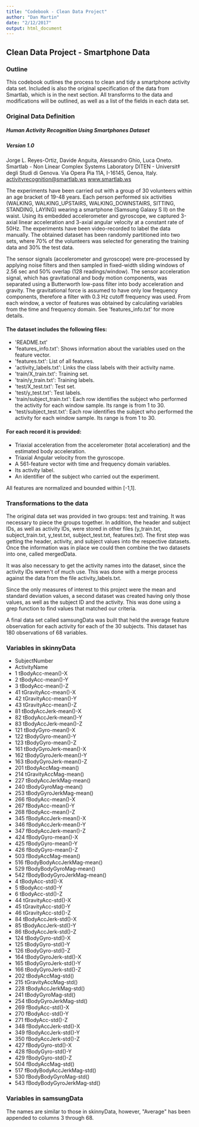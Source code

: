 ```yaml
---
title: "Codebook - Clean Data Project"
author: "Dan Martin"
date: "2/12/2017"
output: html_document
---
```


## Clean Data Project - Smartphone Data

### Outline

This codebook outlines the process to clean and tidy a smartphone activity data set.  Included is also the original specification of the data from Smartlab, which is in the next section.  All transforms to the data and modifications will be outlined, as well as a list of the fields in each data set.

### Original Data Definition


##### Human Activity Recognition Using Smartphones Dataset
##### Version 1.0

Jorge L. Reyes-Ortiz, Davide Anguita, Alessandro Ghio, Luca Oneto.
Smartlab - Non Linear Complex Systems Laboratory
DITEN - Universit‡ degli Studi di Genova.
Via Opera Pia 11A, I-16145, Genoa, Italy.
activityrecognition@smartlab.ws
www.smartlab.ws


The experiments have been carried out with a group of 30 volunteers within an age bracket of 19-48 years. Each person performed six activities (WALKING, WALKING_UPSTAIRS, WALKING_DOWNSTAIRS, SITTING, STANDING, LAYING) wearing a smartphone (Samsung Galaxy S II) on the waist. Using its embedded accelerometer and gyroscope, we captured 3-axial linear acceleration and 3-axial angular velocity at a constant rate of 50Hz. The experiments have been video-recorded to label the data manually. The obtained dataset has been randomly partitioned into two sets, where 70% of the volunteers was selected for generating the training data and 30% the test data. 

The sensor signals (accelerometer and gyroscope) were pre-processed by applying noise filters and then sampled in fixed-width sliding windows of 2.56 sec and 50% overlap (128 readings/window). The sensor acceleration signal, which has gravitational and body motion components, was separated using a Butterworth low-pass filter into body acceleration and gravity. The gravitational force is assumed to have only low frequency components, therefore a filter with 0.3 Hz cutoff frequency was used. From each window, a vector of features was obtained by calculating variables from the time and frequency domain. See 'features_info.txt' for more details. 

#### The dataset includes the following files:

- 'README.txt'
- 'features_info.txt': Shows information about the variables used on the feature vector.
- 'features.txt': List of all features.
- 'activity_labels.txt': Links the class labels with their activity name.
- 'train/X_train.txt': Training set.
- 'train/y_train.txt': Training labels.
- 'test/X_test.txt': Test set.
- 'test/y_test.txt': Test labels.
- 'train/subject_train.txt': Each row identifies the subject who performed the activity for each window sample. Its range is from 1 to 30. 
- 'test/subject_test.txt': Each row identifies the subject who performed the activity for each window sample. Its range is from 1 to 30. 

#### For each record it is provided:

- Triaxial acceleration from the accelerometer (total acceleration) and the estimated body acceleration.
- Triaxial Angular velocity from the gyroscope. 
- A 561-feature vector with time and frequency domain variables. 
- Its activity label. 
- An identifier of the subject who carried out the experiment.

All features are normalized and bounded within [-1,1].

### Transformations to the data

The original data set was provided in two groups: test and training.  It was necessary to piece the groups together.  In addition, the header and subject IDs, as well as activity IDs, were stored in other files (y_train.txt, subject_train.txt, y_test.txt, subject_test.txt, features.txt).  The first step was getting the header, activity, and subject values into the respective datasets.  Once the information was in place we could then combine the two datasets into one, called mergedData.  

It was also necessary to get the activity names into the dataset, since the activity IDs weren't of much use.  This was done with a merge process against the data from the file activity_labels.txt.  

Since the only measures of interest to this project were the mean and standard deviation values, a second dataset was created having only those values, as well as the subject ID and the activity.  This was done using a grep function to find values that matched our criteria.

A final data set called samsungData was built that held the average feature observation for each activity for each of the 30 subjects.  This dataset has 180 observations of 68 variables. 

### Variables in skinnyData

- SubjectNumber
- ActivityName
- 1 tBodyAcc-mean()-X
- 2 tBodyAcc-mean()-Y
- 3 tBodyAcc-mean()-Z
- 41 tGravityAcc-mean()-X
- 42 tGravityAcc-mean()-Y
- 43 tGravityAcc-mean()-Z
- 81 tBodyAccJerk-mean()-X
- 82 tBodyAccJerk-mean()-Y
- 83 tBodyAccJerk-mean()-Z
- 121 tBodyGyro-mean()-X
- 122 tBodyGyro-mean()-Y
- 123 tBodyGyro-mean()-Z
- 161 tBodyGyroJerk-mean()-X
- 162 tBodyGyroJerk-mean()-Y
- 163 tBodyGyroJerk-mean()-Z
- 201 tBodyAccMag-mean()
- 214 tGravityAccMag-mean()
- 227 tBodyAccJerkMag-mean()
- 240 tBodyGyroMag-mean()
- 253 tBodyGyroJerkMag-mean()
- 266 fBodyAcc-mean()-X
- 267 fBodyAcc-mean()-Y
- 268 fBodyAcc-mean()-Z
- 345 fBodyAccJerk-mean()-X
- 346 fBodyAccJerk-mean()-Y
- 347 fBodyAccJerk-mean()-Z
- 424 fBodyGyro-mean()-X
- 425 fBodyGyro-mean()-Y
- 426 fBodyGyro-mean()-Z
- 503 fBodyAccMag-mean()
- 516 fBodyBodyAccJerkMag-mean()
- 529 fBodyBodyGyroMag-mean()
- 542 fBodyBodyGyroJerkMag-mean()
- 4 tBodyAcc-std()-X
- 5 tBodyAcc-std()-Y
- 6 tBodyAcc-std()-Z
- 44 tGravityAcc-std()-X
- 45 tGravityAcc-std()-Y
- 46 tGravityAcc-std()-Z
- 84 tBodyAccJerk-std()-X
- 85 tBodyAccJerk-std()-Y
- 86 tBodyAccJerk-std()-Z
- 124 tBodyGyro-std()-X
- 125 tBodyGyro-std()-Y
- 126 tBodyGyro-std()-Z
- 164 tBodyGyroJerk-std()-X
- 165 tBodyGyroJerk-std()-Y
- 166 tBodyGyroJerk-std()-Z
- 202 tBodyAccMag-std()
- 215 tGravityAccMag-std()
- 228 tBodyAccJerkMag-std()
- 241 tBodyGyroMag-std()
- 254 tBodyGyroJerkMag-std()
- 269 fBodyAcc-std()-X
- 270 fBodyAcc-std()-Y
- 271 fBodyAcc-std()-Z
- 348 fBodyAccJerk-std()-X
- 349 fBodyAccJerk-std()-Y
- 350 fBodyAccJerk-std()-Z
- 427 fBodyGyro-std()-X
- 428 fBodyGyro-std()-Y
- 429 fBodyGyro-std()-Z
- 504 fBodyAccMag-std()
- 517 fBodyBodyAccJerkMag-std()
- 530 fBodyBodyGyroMag-std()
- 543 fBodyBodyGyroJerkMag-std()

### Variables in samsungData

The names are similar to those in skinnyData, however, "Average" has been appended to columns 3 through 68.
